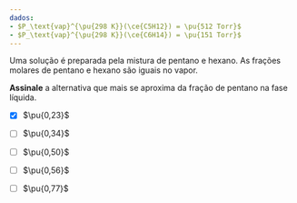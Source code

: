 ```yaml
---
dados:
- $P_\text{vap}^{\pu{298 K}}(\ce{C5H12}) = \pu{512 Torr}$
- $P_\text{vap}^{\pu{298 K}}(\ce{C6H14}) = \pu{151 Torr}$
---
```


Uma solução é preparada pela mistura de pentano e hexano. As frações molares de pentano e hexano são iguais no vapor.

**Assinale** a alternativa que mais se aproxima da fração de pentano na fase líquida.

- [x] $\pu{0,23}$
- [ ] $\pu{0,34}$
- [ ] $\pu{0,50}$
- [ ] $\pu{0,56}$
- [ ] $\pu{0,77}$

